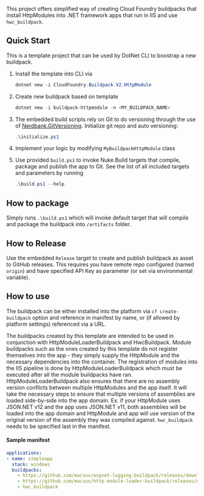 This project offers simplified way of creating Cloud Foundry buildpacks that install HttpModules into .NET framework apps that run in IIS and use `hwc_buildpack`. 


## Quick Start

This is a template project that can be used by DotNet CLI to boostrap a new buildpack. 

1. Install the template into CLI via

    ```powershell
    dotnet new -i CloudFoundry.Buildpack.V2.HttpModule
    ```
2. Create new buildpack based on template
	```powershell
	dotnet new -i buildpack-httpmodule -n <MY_BUILDPACK_NAME>
	```
3. The embedded build scripts rely on Git to do versioning through the use of [Nerdbank.GitVersioning](https://github.com/dotnet/Nerdbank.GitVersioning). Initialize git repo and auto versioning:

   ```powershell
   .\initialize.ps1
   ```
4. Implement your logic by modifying `MyBuildpackHttpModule` class
5. Use provided `build.ps1` to invoke Nuke.Build targets that compile, package and publish the app to Git. See the list of all included targets and parameters by running
	```powershell
	.\build.ps1 --help
	```


## How to package

Simply runs `.\build.ps1` which will invoke default target that will compile and package the buildpack into `/artifacts` folder.


## How to Release

Use the embedded `Release` target to create and publish buildpack as asset to GitHub releases. This requires you have remote repo configured (named `origin`) and have specified API Key as parameter (or set via environmental variable).

## How to use

The buildpack can be either installed into the platform via `cf create-buildpack` option and reference in manifest by name, or (if allowed by platform settings) referenced via a URL.

The buildpacks created by this template are intended to be used in conjunction with HttpModuleLoaderBuildpack and HwcBuildpack. Module buildpacks such as the ones created by this template do not register themselves into the app - they simply supply the HttpModule and the necessary dependencies into the container. The registration of modules into the IIS pipeline is done by HttpModuleLoaderBuildpack which must be executed after all the module buildpacks have ran. HttpModuleLoaderBuildpack also ensures that there are no assembly version conflicts between multiple HttpModules and the app itself. It will take the necessary steps to ensure that multiple versions of assemblies are loaded side-by-side into the app domain. Ex. if your HttpModule uses JSON.NET v12 and the app uses JSON.NET v11, both assemblies will be loaded into the app domain and HttpModule and app will use version of the original version of the assembly they was compiled against. `hwc_buildpack` needs to be specified last in the manifest. 

#### Sample manifest


```yaml
applications:
- name: simpleapp
  stack: windows
  buildpacks: 
    - https://github.com/macsux/aspnet-logging-buildpack/releases/download/v0.1.0/AspNetLoggingBuildpack-win-x64-0.1.0.zip
    - https://github.com/macsux/http-module-loader-buildpack/releases/download/v0.1.0/HttpModuleLoaderBuildpack-win-x64-0.1.0.zip
    - hwc_buildpack
```

